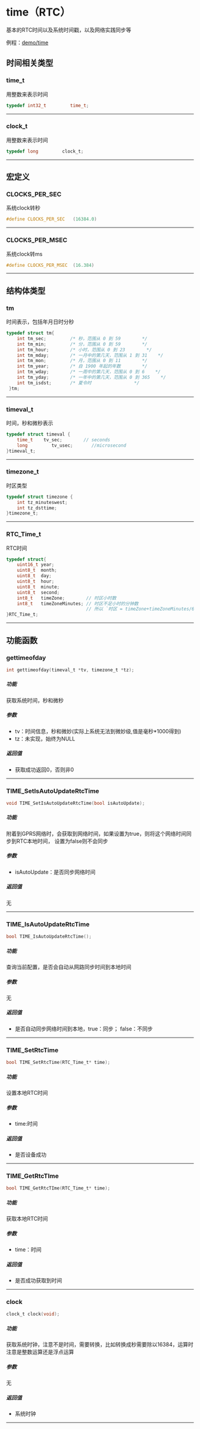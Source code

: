 time（RTC）
====

基本的RTC时间以及系统时间戳，以及网络实践同步等


例程：[demo/time](https://github.com/Ai-Thinker-Open/GPRS_C_SDK/blob/master/demo/time/src/demo_time.c)


## 时间相关类型

### time_t

用整数来表示时间

```c
typedef int32_t         time_t;
```

---

### clock_t

用整数来表示时间

```c
typedef long         clock_t;
```

---

## 宏定义

### CLOCKS_PER_SEC

系统clock转秒

```c
#define CLOCKS_PER_SEC   (16384.0)
```

---

### CLOCKS_PER_MSEC

系统clock转ms

```c
#define CLOCKS_PER_MSEC  (16.384)
```

---


## 结构体类型

### tm

时间表示，包括年月日时分秒

```c
typedef struct tm{
    int tm_sec;         /* 秒，范围从 0 到 59        */
    int tm_min;         /* 分，范围从 0 到 59        */
    int tm_hour;        /* 小时，范围从 0 到 23        */
    int tm_mday;        /* 一月中的第几天，范围从 1 到 31    */
    int tm_mon;         /* 月，范围从 0 到 11        */
    int tm_year;        /* 自 1900 年起的年数        */
    int tm_wday;        /* 一周中的第几天，范围从 0 到 6    */
    int tm_yday;        /* 一年中的第几天，范围从 0 到 365    */
    int tm_isdst;       /* 夏令时                */
 }tm;
```

---

### timeval_t

时间，秒和微秒表示

```c
typedef struct timeval {
    time_t    tv_sec;        // seconds
    long         tv_usec;       //microsecond
}timeval_t;
```

---

### timezone_t

时区类型

```c
typedef struct timezone {
    int tz_minuteswest;
    int tz_dsttime;
}timezone_t;
```

---

### RTC_Time_t

RTC时间

```c
typedef struct{
    uint16_t year;
    uint8_t  month;
    uint8_t  day;
    uint8_t  hour;
    uint8_t  minute;
    uint8_t  second;
    int8_t   timeZone;        // 时区小时数
    int8_t   timeZoneMinutes; // 时区不足小时的分钟数
                              // 所以 `时区 = timeZone+timeZoneMinutes/60`
}RTC_Time_t;
```

---

## 功能函数


### gettimeofday

```c
int gettimeofday(timeval_t *tv, timezone_t *tz);
```

##### 功能

获取系统时间，秒和微秒

##### 参数

* tv：时间信息，秒和微妙(实际上系统无法到微妙级,值是毫秒*1000得到)
* tz：未实现，始终为NULL

##### 返回值

* 获取成功返回0，否则非0

---

### TIME_SetIsAutoUpdateRtcTime

```c
void TIME_SetIsAutoUpdateRtcTime(bool isAutoUpdate);
```

##### 功能

附着到GPRS网络时，会获取到网络时间，如果设置为true，则将这个网络时间同步到RTC本地时间，
设置为false则不会同步

##### 参数

* isAutoUpdate：是否同步网络时间

##### 返回值

无

---

### TIME_IsAutoUpdateRtcTime

```c
bool TIME_IsAutoUpdateRtcTime();
```

##### 功能

查询当前配置，是否会自动从网路同步时间到本地时间

##### 参数

无

##### 返回值

* 是否自动同步网络时间到本地，true：同步； false：不同步

---

### TIME_SetRtcTime

```c
bool TIME_SetRtcTime(RTC_Time_t* time);
```

##### 功能

设置本地RTC时间

##### 参数

* time:时间

##### 返回值

* 是否设备成功

---

### TIME_GetRtcTIme

```c
bool TIME_GetRtcTIme(RTC_Time_t* time);
```

##### 功能

获取本地RTC时间

##### 参数

* time：时间

##### 返回值

* 是否成功获取到时间

---

### clock

```c
clock_t clock(void);
```

##### 功能

获取系统时钟，注意不是时间，需要转换，比如转换成秒需要除以16384，运算时注意是整数运算还是浮点运算

##### 参数

无

##### 返回值

* 系统时钟

---

